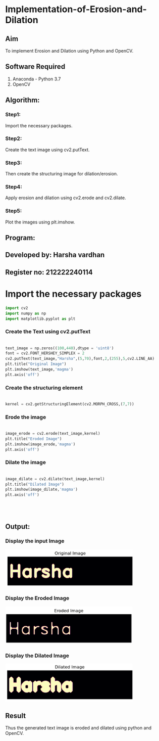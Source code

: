 # Implementation-of-Erosion-and-Dilation
## Aim
To implement Erosion and Dilation using Python and OpenCV.
## Software Required
1. Anaconda - Python 3.7
2. OpenCV
## Algorithm:
### Step1:
Import the necessary packages.

### Step2:
Create the text image using cv2.putText.

### Step3:
Then create the structuring image for dilation/erosion.

### Step4:
Apply erosion and dilation using cv2.erode and cv2.dilate.

### Step5:
Plot the images using plt.imshow.


## Program:
## Developed by: Harsha vardhan
## Register no: 212222240114
# Import the necessary packages
```python
import cv2
import numpy as np
import matplotlib.pyplot as plt
```
### Create the Text using cv2.putText
```python

text_image = np.zeros((100,440),dtype = 'uint8')
font = cv2.FONT_HERSHEY_SIMPLEX = 2
cv2.putText(text_image,"Harsha",(5,70),font,2,(255),5,cv2.LINE_AA)
plt.title("Original Image")
plt.imshow(text_image,'magma')
plt.axis('off')

```
### Create the structuring element
```python

kernel = cv2.getStructuringElement(cv2.MORPH_CROSS,(7,7))

```
### Erode the image


```python

image_erode = cv2.erode(text_image,kernel)
plt.title("Eroded Image")
plt.imshow(image_erode,'magma')
plt.axis('off')

```
### Dilate the image

```python

image_dilate = cv2.dilate(text_image,kernel)
plt.title("Dilated Image")
plt.imshow(image_dilate,'magma')
plt.axis('off')





```
## Output:

### Display the input Image
![OUTPUT](/Screenshot%20from%202023-05-08%2011-33-30.png)

### Display the Eroded Image
![OUTPUT](/Screenshot%20from%202023-05-08%2011-34-12.png)

### Display the Dilated Image
![OUTPUT](/Screenshot%20from%202023-05-08%2011-34-46.png)

## Result
Thus the generated text image is eroded and dilated using python and OpenCV.
